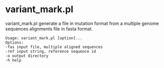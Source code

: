 # variant_mark.pl
variant_mark.pl generate a file in mutation format from a multiple genome sequences alignments file in fasta format.
```
Usage: variant_mark.pl [option]...
Options:
-fas input file, multiple aligned sequences
-ref input string, reference sequence id
-o output directory
-h help
```
